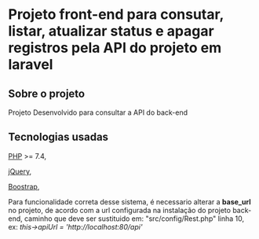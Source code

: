 # Projeto front-end para consutar, listar, atualizar status e apagar registros pela API do projeto em laravel

## Sobre o projeto

Projeto Desenvolvido para consultar a API do back-end

## Tecnologias usadas

[PHP](https://www.php.net/) >= 7.4,


[jQuery](https://jquery.com/),


[Boostrap](https://getbootstrap.com/),


Para funcionalidade correta desse sistema, é necessario alterar a **base_url** no projeto, de acordo com a url configurada na instalação
do projeto back-end, caminho que deve ser sustituido em: "src/config/Rest.php" linha 10, ex: *this->apiUrl = 'http://localhost:80/api'*
